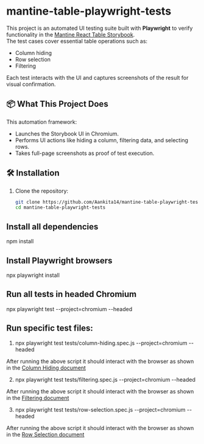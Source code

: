 # mantine-table-playwright-tests

This project is an automated UI testing suite built with **Playwright** to verify functionality in the [Mantine React Table Storybook](https://www.mantine-react-table.dev/?path=/story/prop-playground--default).  
The test cases cover essential table operations such as:

- Column hiding
- Row selection
- Filtering

Each test interacts with the UI and captures screenshots of the result for visual confirmation.


## 📦 What This Project Does

This automation framework:
- Launches the Storybook UI in Chromium.
- Performs UI actions like hiding a column, filtering data, and selecting rows.
- Takes full-page screenshots as proof of test execution.


## 🛠️ Installation

1. Clone the repository:
   ```bash
   git clone https://github.com/Aankita14/mantine-table-playwright-tests
   cd mantine-table-playwright-tests
   ```

## Install all dependencies
npm install

## Install Playwright browsers
npx playwright install

## Run all tests in headed Chromium
npx playwright test --project=chromium --headed

## Run specific test files:
1. npx playwright test tests/column-hiding.spec.js --project=chromium --headed

After running the above script it should interact with the browser as shown in the [Column Hiding document](docs/Column%20hiding.pdf)

2. npx playwright test tests/filtering.spec.js --project=chromium --headed

After running the above script it should interact with the browser as shown in the [Filtering document](docs/Filtering.pdf)

3. npx playwright test tests/row-selection.spec.js --project=chromium --headed

After running the above script it should interact with the browser as shown in the [Row Selection document](docs/Row-Selection.pdf)
